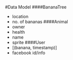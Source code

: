#Data Model
####BananaTree
  - location
  - no. of bananas
####Animal
  - owner
  - health
  - name
  - sprite
####User
  - [(banana, timestamp)]
  - facebook id/info
